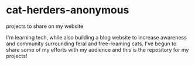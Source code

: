 # cat-herders-anonymous
projects to share on my website

I'm learning tech, while also building a blog website to increase awareness and community surrounding feral and free-roaming cats.
I've begun to share some of my efforts with my audience and this is the repository for my projects!
